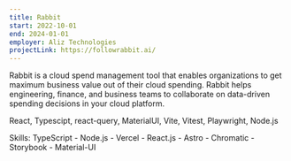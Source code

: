 ```yaml
---
title: Rabbit
start: 2022-10-01
end: 2024-01-01
employer: Aliz Technologies
projectLink: https://followrabbit.ai/
---
```


Rabbit is a cloud spend management tool that enables organizations to get maximum business value out of their cloud spending. Rabbit helps engineering, finance, and business teams to collaborate on data-driven spending decisions in your cloud platform.

React, Typescipt, react-query, MaterialUI, Vite, Vitest, Playwright, Node.js

Skills: TypeScript - Node.js - Vercel - React.js - Astro - Chromatic - Storybook - Material-UI
